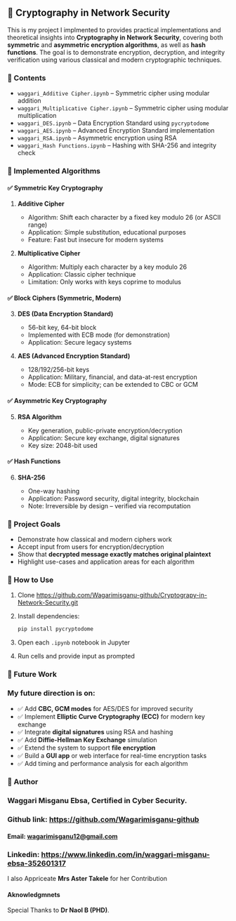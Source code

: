 ## 🔐 Cryptography in Network Security

This is my project I implmented to provides practical implementations and theoretical insights into **Cryptography in Network Security**, covering both **symmetric** and **asymmetric encryption algorithms**, as well as **hash functions**. The goal is to demonstrate encryption, decryption, and integrity verification using various classical and modern cryptographic techniques.

### 📁 Contents

* `waggari_Additive Cipher.ipynb` – Symmetric cipher using modular addition
* `waggari_Multiplicative Cipher.ipynb` – Symmetric cipher using modular multiplication
* `waggari_DES.ipynb` – Data Encryption Standard using `pycryptodome`
* `waggari_AES.ipynb` – Advanced Encryption Standard implementation
* `waggari_RSA.ipynb` – Asymmetric encryption using RSA
* `waggari_Hash Functions.ipynb` – Hashing with SHA-256 and integrity check


### 🧪 Implemented Algorithms

#### ✅ Symmetric Key Cryptography

1. **Additive Cipher**

   * Algorithm: Shift each character by a fixed key modulo 26 (or ASCII range)
   * Application: Simple substitution, educational purposes
   * Feature: Fast but insecure for modern systems

2. **Multiplicative Cipher**

   * Algorithm: Multiply each character by a key modulo 26
   * Application: Classic cipher technique
   * Limitation: Only works with keys coprime to modulus

#### ✅ Block Ciphers (Symmetric, Modern)

3. **DES (Data Encryption Standard)**

   * 56-bit key, 64-bit block
   * Implemented with ECB mode (for demonstration)
   * Application: Secure legacy systems

4. **AES (Advanced Encryption Standard)**

   * 128/192/256-bit keys
   * Application: Military, financial, and data-at-rest encryption
   * Mode: ECB for simplicity; can be extended to CBC or GCM

#### ✅ Asymmetric Key Cryptography

5. **RSA Algorithm**

   * Key generation, public-private encryption/decryption
   * Application: Secure key exchange, digital signatures
   * Key size: 2048-bit used

#### ✅ Hash Functions

6. **SHA-256**

   * One-way hashing
   * Application: Password security, digital integrity, blockchain
   * Note: Irreversible by design – verified via recomputation


### 📌 Project Goals

* Demonstrate how classical and modern ciphers work
* Accept input from users for encryption/decryption
* Show that **decrypted message exactly matches original plaintext**
* Highlight use-cases and application areas for each algorithm


### 🧭 How to Use

1. Clone https://github.com/Wagarimisganu-github/Cryptograpy-in-Network-Security.git
2. Install dependencies:

   ```bash
   pip install pycryptodome
   ```
3. Open each `.ipynb` notebook in Jupyter
4. Run cells and provide input as prompted


### 🔭 Future Work
### My future direction is on:
* ✅ Add **CBC, GCM modes** for AES/DES for improved security
* ✅ Implement **Elliptic Curve Cryptography (ECC)** for modern key exchange
* ✅ Integrate **digital signatures** using RSA and hashing
* ✅ Add **Diffie-Hellman Key Exchange** simulation
* ✅ Extend the system to support **file encryption**
* ✅ Build a **GUI app** or web interface for real-time encryption tasks
* ✅ Add timing and performance analysis for each algorithm


### 🙌 Author

### Waggari Misganu Ebsa, Certified in Cyber Security.
### Github link: https://github.com/Wagarimisganu-github
#### Email: wagarimisganu12@gmail.com
### Linkedin: https://www.linkedin.com/in/waggari-misganu-ebsa-352601317
 I also Appriceate **Mrs Aster Takele** for her Contribution
#### Aknowledgmnets
 Special Thanks to **Dr Naol B (PHD)**.
